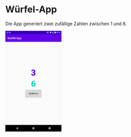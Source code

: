 # Würfel-App
<p>Die App generiert zwei zufällige Zahlen zwischen 1 und 6.</p>
<img src = "screenshot.png" width="35%"></img>
